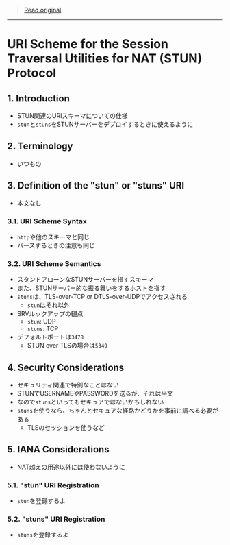 > [Read original](../md/rfc7064.md)

---

# URI Scheme for the Session Traversal Utilities for NAT (STUN) Protocol

## 1. Introduction

- STUN関連のURIスキーマについての仕様
- `stun`と`stuns`をSTUNサーバーをデプロイするときに使えるように

## 2. Terminology

- いつもの

## 3. Definition of the "stun" or "stuns" URI

- 本文なし

### 3.1. URI Scheme Syntax

- `http`や他のスキーマと同じ
- パースするときの注意も同じ

### 3.2. URI Scheme Semantics

- スタンドアローンなSTUNサーバーを指すスキーマ
- また、STUNサーバー的な振る舞いをするホストを指す
- `stuns`は、TLS-over-TCP or DTLS-over-UDPでアクセスされる
  - `stun`はそれ以外
- SRVルックアップの観点
  - `stun`: UDP
  - `stuns`: TCP
- デフォルトポートは`3478`
  - STUN over TLSの場合は`5349`

## 4. Security Considerations

- セキュリティ関連で特別なことはない
- STUNでUSERNAMEやPASSWORDを送るが、それは平文
- なので`stuns`といってもセキュアではないかもしれない
- `stuns`を使うなら、ちゃんとセキュアな経路かどうかを事前に調べる必要がある
  - TLSのセッションを使うなど

## 5. IANA Considerations

- NAT越えの用途以外には使わないように

### 5.1. "stun" URI Registration

- `stun`を登録するよ

### 5.2. "stuns" URI Registration

- `stuns`を登録するよ
